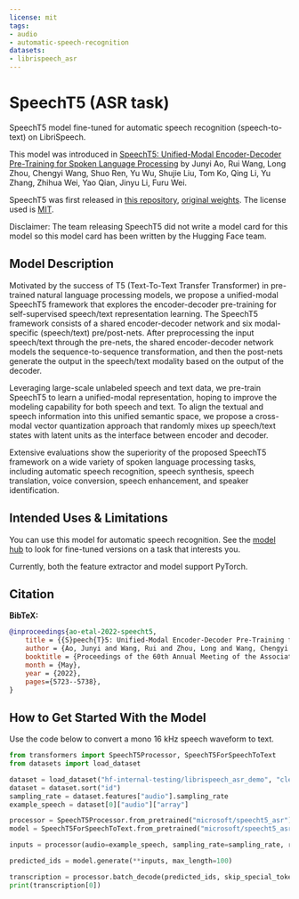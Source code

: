 ```yaml
---
license: mit
tags:
- audio
- automatic-speech-recognition
datasets:
- librispeech_asr
---
```


# SpeechT5 (ASR task)

SpeechT5 model fine-tuned for automatic speech recognition (speech-to-text) on LibriSpeech.

This model was introduced in [SpeechT5: Unified-Modal Encoder-Decoder Pre-Training for Spoken Language Processing](https://arxiv.org/abs/2110.07205) by Junyi Ao, Rui Wang, Long Zhou, Chengyi Wang, Shuo Ren, Yu Wu, Shujie Liu, Tom Ko, Qing Li, Yu Zhang, Zhihua Wei, Yao Qian, Jinyu Li, Furu Wei.

SpeechT5 was first released in [this repository](https://github.com/microsoft/SpeechT5/), [original weights](https://huggingface.co/ajyy/SpeechT5/). The license used is [MIT](https://github.com/microsoft/SpeechT5/blob/main/LICENSE).

Disclaimer: The team releasing SpeechT5 did not write a model card for this model so this model card has been written by the Hugging Face team.

## Model Description

Motivated by the success of T5 (Text-To-Text Transfer Transformer) in pre-trained natural language processing models, we propose a unified-modal SpeechT5 framework that explores the encoder-decoder pre-training for self-supervised speech/text representation learning. The SpeechT5 framework consists of a shared encoder-decoder network and six modal-specific (speech/text) pre/post-nets. After preprocessing the input speech/text through the pre-nets, the shared encoder-decoder network models the sequence-to-sequence transformation, and then the post-nets generate the output in the speech/text modality based on the output of the decoder.

Leveraging large-scale unlabeled speech and text data, we pre-train SpeechT5 to learn a unified-modal representation, hoping to improve the modeling capability for both speech and text. To align the textual and speech information into this unified semantic space, we propose a cross-modal vector quantization approach that randomly mixes up speech/text states with latent units as the interface between encoder and decoder.

Extensive evaluations show the superiority of the proposed SpeechT5 framework on a wide variety of spoken language processing tasks, including automatic speech recognition, speech synthesis, speech translation, voice conversion, speech enhancement, and speaker identification.

## Intended Uses & Limitations

You can use this model for automatic speech recognition. See the [model hub](https://huggingface.co/models?search=speecht5) to look for fine-tuned versions on a task that interests you.

Currently, both the feature extractor and model support PyTorch.

## Citation

**BibTeX:**

```bibtex
@inproceedings{ao-etal-2022-speecht5,
    title = {{S}peech{T}5: Unified-Modal Encoder-Decoder Pre-Training for Spoken Language Processing},
    author = {Ao, Junyi and Wang, Rui and Zhou, Long and Wang, Chengyi and Ren, Shuo and Wu, Yu and Liu, Shujie and Ko, Tom and Li, Qing and Zhang, Yu and Wei, Zhihua and Qian, Yao and Li, Jinyu and Wei, Furu},
    booktitle = {Proceedings of the 60th Annual Meeting of the Association for Computational Linguistics (Volume 1: Long Papers)},
    month = {May},
    year = {2022},
    pages={5723--5738},
}
```

## How to Get Started With the Model

Use the code below to convert a mono 16 kHz speech waveform to text.

```python
from transformers import SpeechT5Processor, SpeechT5ForSpeechToText
from datasets import load_dataset

dataset = load_dataset("hf-internal-testing/librispeech_asr_demo", "clean", split="validation")
dataset = dataset.sort("id")
sampling_rate = dataset.features["audio"].sampling_rate
example_speech = dataset[0]["audio"]["array"]

processor = SpeechT5Processor.from_pretrained("microsoft/speecht5_asr")
model = SpeechT5ForSpeechToText.from_pretrained("microsoft/speecht5_asr")

inputs = processor(audio=example_speech, sampling_rate=sampling_rate, return_tensors="pt")

predicted_ids = model.generate(**inputs, max_length=100)

transcription = processor.batch_decode(predicted_ids, skip_special_tokens=True)
print(transcription[0])
```
